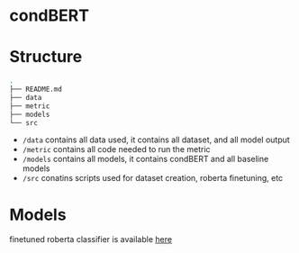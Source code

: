# condBERT

# Structure

```bash
.
├── README.md
├── data
├── metric
├── models
└── src
```

- `/data` contains all data used, it contains all dataset, and all model output
- `/metric` contains all code needed to run the metric
- `/models` contains all models, it contains condBERT and all baseline models
- `/src` conatins scripts used for dataset creation, roberta finetuning, etc

# Models

finetuned roberta classifier is available [here](https://drive.google.com/file/d/1bNeoO-HAUvt3uCnwbOnGTHtsT8BOxAMV/view?usp=sharing)
